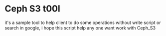 # Ceph S3 t00l 
it's a sample tool to help client to do some operations without write script or search in google,
i hope this script help any one want work with Ceph_S3
